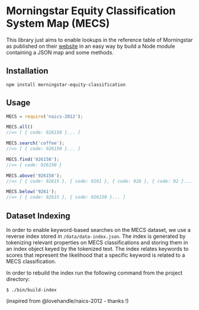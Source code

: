 Morningstar Equity Classification System Map (MECS)
==================================================

This library just aims to enable lookups in the reference table of Morningstar as published on their [website](http://corporate.morningstar.com/us/documents/methodologydocuments/methodologypapers/equityclassmethodology.pdf) in an easy way by build a Node module containing a JSON map and some methods.

## Installation

```shell
npm install morningstar-equity-classification
```

## Usage

```javascript
MECS = require('naics-2012');

MECS.all()
//=> [ { code: 926150 }... ]

MECS.search('coffee');
//=> [ { code: 926150 }... ]

MECS.find('926150');
//=> { code: 926150 }

MECS.above('926150');
//=> [ { code: 92615 }, { code: 9261 }, { code: 926 }, { code: 92 }... ]

MECS.below('9261');
//=> [ { code: 92615 }, { code: 926150 }... ]
```

## Dataset Indexing

In order to enable keyword-based searches on the MECS dataset, we use a reverse index stored in ``/data/data-index.json``. The index is generated by tokenizing relevant properties on MECS classifications and storing them in an index object keyed by the tokenized text. The index relates keywords to scores that represent the likelihood that a specific keyword is related to a MECS classification.

In order to rebuild the index run the following command from the project directory:

```shell
$ ./bin/build-index
```

(inspired from @lovehandle/naics-2012 - thanks !)